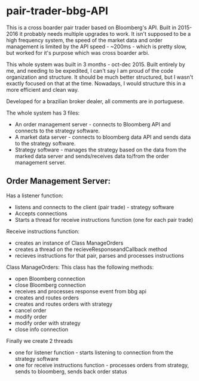 # pair-trader-bbg-API


This is a cross boarder pair trader based on Bloomberg's API. Built in 2015-2016 it probably needs multiple upgrades to work.
It isn't supposed to be a high frequency system, the speed of the market data and order management is limited by the API speed - ~200ms - which is pretty slow, but worked for it's purpose which was cross boarder arbi.

This whole system was built in 3 months - oct-dec 2015. Built entirely by me, and needing to be expedited, I can't say I am proud of the code organization and structure. It should be much better structured, but I wasn't exactly focused on that at the time. Nowadays, I would structure this in a more efficient and clean way.

Developed for a brazilian broker dealer, all comments are in portuguese. 

The whole system has 3 files:
- An order management server - connects to Bloomberg API and connects to the strategy software.
- A market data server - connects to bloomberg data API and sends data to the strategy software.
- Strategy software - manages the strategy based on the data from the marked data server and sends/receives data to/from the order management server.

## Order Management Server:

Has a listener function:
  - listens and connects to the client (pair trade) - strategy software
  - Accepts connections
  - Starts a thread for receive instructions function (one for each pair trade)

Receive instructions function:
  - creates an instance of Class ManageOrders
  - creates a thread on the recieveResponseandCallback method
  - recieves instructions for that pair, parses and processes instructions

Class ManageOrders:
This class has the following methods:
  - open Bloomberg connection
  - close Bloomberg connection
  - receives and processes response event from bbg api
  - creates and routes orders
  - creates and routes orders with strategy
  - cancel order
  - modify order
  - modify order with strategy
  - close info connection

Finally we create 2 threads
  - one for listener function - starts listening to connection from the strategy software
  - one for receive instructions function - processes orders from strategy, sends to bloomberg, sends back order status



